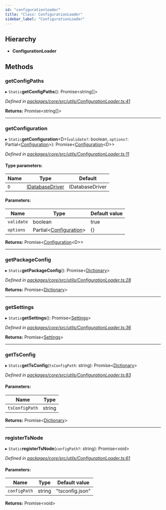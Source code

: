 ```yaml
---
id: "configurationloader"
title: "Class: ConfigurationLoader"
sidebar_label: "ConfigurationLoader"
---
```


## Hierarchy

* **ConfigurationLoader**

## Methods

### getConfigPaths

▸ `Static`**getConfigPaths**(): Promise&#60;string[]>

*Defined in [packages/core/src/utils/ConfigurationLoader.ts:41](https://github.com/mikro-orm/mikro-orm/blob/8766baa31/packages/core/src/utils/ConfigurationLoader.ts#L41)*

**Returns:** Promise&#60;string[]>

___

### getConfiguration

▸ `Static`**getConfiguration**&#60;D>(`validate?`: boolean, `options?`: Partial&#60;[Configuration](configuration.md)>): Promise&#60;[Configuration](configuration.md)&#60;D>>

*Defined in [packages/core/src/utils/ConfigurationLoader.ts:11](https://github.com/mikro-orm/mikro-orm/blob/8766baa31/packages/core/src/utils/ConfigurationLoader.ts#L11)*

#### Type parameters:

Name | Type | Default |
------ | ------ | ------ |
`D` | [IDatabaseDriver](../interfaces/idatabasedriver.md) | IDatabaseDriver |

#### Parameters:

Name | Type | Default value |
------ | ------ | ------ |
`validate` | boolean | true |
`options` | Partial&#60;[Configuration](configuration.md)> | {} |

**Returns:** Promise&#60;[Configuration](configuration.md)&#60;D>>

___

### getPackageConfig

▸ `Static`**getPackageConfig**(): Promise&#60;[Dictionary](../index.md#dictionary)>

*Defined in [packages/core/src/utils/ConfigurationLoader.ts:28](https://github.com/mikro-orm/mikro-orm/blob/8766baa31/packages/core/src/utils/ConfigurationLoader.ts#L28)*

**Returns:** Promise&#60;[Dictionary](../index.md#dictionary)>

___

### getSettings

▸ `Static`**getSettings**(): Promise&#60;[Settings](../interfaces/settings.md)>

*Defined in [packages/core/src/utils/ConfigurationLoader.ts:36](https://github.com/mikro-orm/mikro-orm/blob/8766baa31/packages/core/src/utils/ConfigurationLoader.ts#L36)*

**Returns:** Promise&#60;[Settings](../interfaces/settings.md)>

___

### getTsConfig

▸ `Static`**getTsConfig**(`tsConfigPath`: string): Promise&#60;[Dictionary](../index.md#dictionary)>

*Defined in [packages/core/src/utils/ConfigurationLoader.ts:83](https://github.com/mikro-orm/mikro-orm/blob/8766baa31/packages/core/src/utils/ConfigurationLoader.ts#L83)*

#### Parameters:

Name | Type |
------ | ------ |
`tsConfigPath` | string |

**Returns:** Promise&#60;[Dictionary](../index.md#dictionary)>

___

### registerTsNode

▸ `Static`**registerTsNode**(`configPath?`: string): Promise&#60;void>

*Defined in [packages/core/src/utils/ConfigurationLoader.ts:61](https://github.com/mikro-orm/mikro-orm/blob/8766baa31/packages/core/src/utils/ConfigurationLoader.ts#L61)*

#### Parameters:

Name | Type | Default value |
------ | ------ | ------ |
`configPath` | string | "tsconfig.json" |

**Returns:** Promise&#60;void>
